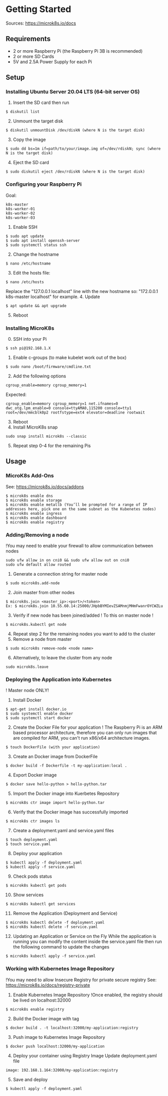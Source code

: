 # Getting Started
Sources: https://microk8s.io/docs

## Requirements
+ 2 or more Raspberry Pi (the Raspberry Pi 3B is recommended)
+ 2 or more SD Cards
+ 5V and 2.5A Power Supply for each Pi

## Setup
### Installing Ubuntu Server 20.04 LTS (64-bit server OS)
1. Insert the SD card then run 
```
$ diskutil list
```
2. Unmount the target disk 
```
$ diskutil unmountDisk /dev/diskN (where N is the target disk)
```
3. Copy the image
```
$ sudo dd bs=1m if=path/to/your/image.img of=/dev/rdiskN; sync (where N is the target disk)
```
4. Eject the SD card
```
$ sudo diskutil eject /dev/rdiskN (where N is the target disk)
```

### Configuring your Raspberry Pi
Goal: 
```
k8s-master
k8s-worker-01
k8s-worker-02
k8s-worker-03
```
1. Enable SSH
```
$ sudo apt update
$ sudo apt install openssh-server
$ sudo systemctl status ssh
```
2. Change the hostname
```
$ nano /etc/hostname
```
3. Edit the hosts file:
```
$ nano /etc/hosts
```
Replace the "127.0.0.1 localhost" line with the new hostname so: "172.0.0.1 k8s-master localhost" for example.
4. Update
```
$ apt update && apt upgrade
```
5. Reboot

### Installing MicroK8s
0. SSH into your Pi
```
$ ssh pi@192.168.1.X
```
1. Enable c-groups (to make kubelet work out of the box)
```
$ sudo nano /boot/firmware/cmdline.txt
```
2. Add the following options
```
cgroup_enable=memory cgroup_memory=1
```
Expected:
```
cgroup_enable=memory cgroup_memory=1 net.ifnames=0 dwc_otg.lpm_enable=0 console=ttyAMA0,115200 console=tty1 root=/dev/mmcblk0p2 rootfstype=ext4 elevator=deadline rootwait
```
3. Reboot
4. Install MicroK8s snap
```
sudo snap install microk8s --classic
```
5. Repeat step 0-4 for the remaining Pis

## Usage
### MicroK8s Add-Ons
See: https://microk8s.io/docs/addons
```
$ microk8s enable dns 
$ microk8s enable storage 
$ microk8s enable metallb (You’ll be prompted for a range of IP addresses here, pick one on the same subnet as the Kubenetes nodes)
$ microk8s enable ingress 
$ microk8s enable dashboard
$ microk8s enable registry
```

### Adding/Removing a node
!You may need to enable your firewall to allow communication between nodes
```
sudo ufw allow in on cni0 && sudo ufw allow out on cni0
sudo ufw default allow routed
```
1. Generate a connection string for master node
```
$ sudo microk8s.add-node
```
2. Join master from other nodes
```
$ microk8s.join <master_ip>:<port>/<token>
Ex: $ microk8s.join 10.55.60.14:25000/JHpbBYMIevZSAMnmjMHmFwanrOYCWZLu
```
3. Verify if new node has been joined/added
! To this on master node !
```
$ microk8s.kubectl get node
```
4. Repeat step 2 for the remaining nodes you want to add to the cluster
5. Remove a node from master
```
$ sudo microk8s remove-node <node name>
```
6. Alternatively, to leave the cluster from any node
```
sudo microk8s.leave
```

### Deploying the Application into Kubernetes
! Master node ONLY!
1. Install Docker
```
$ apt-get install docker.io
$ sudo systemctl enable docker
$ sudo systemctl start docker
```
2. Create the Docker File for your application
! The Raspberry Pi is an ARM based processor architecture, therefore you can only run images that are compiled for ARM, you can't run x86/x64 architecture images.
```
$ touch DockerFile (with your application)
```
3. Create an Docker image from DockerFile
```
$ docker build -f Dockerfile -t my-application:local .
```
4. Export Docker image
```
$ docker save hello-python > hello-python.tar
```
5. Import the Docker image into Kuerbetes Repository
```
$ microk8s ctr image import hello-python.tar
```
6. Verify that the Docker image has successfully imported
```
$ microk8s ctr images ls
```
7. Create a deployment.yaml and service.yaml files
```
$ touch deployment.yaml
$ touch service.yaml 
```
8. Deploy your application
```
$ kubectl apply -f deployment.yaml
$ kubectl apply -f service.yaml
```
9. Check pods status
```
$ microk8s kubectl get pods
```
10. Show services
```
$ microk8s kubectl get services
```
11. Remove the Application (Deployment and Service)
```
$ microk8s kubectl delete -f deployment.yaml
$ microk8s kubectl delete -f service.yaml
```
12. Updating an Application or Service on the Fly
While the application is running you can modify the content inside the service.yaml file then run the following command to update the changes
```
$ microk8s kubectl apply -f service.yaml
```

### Working with Kubernetes Image Repository
!You may need to allow Insecure Registry for private secure registry
See: https://microk8s.io/docs/registry-private
1. Enable Kubernetes Image Repository
!Once enabled, the registry should be lived on localhost:32000
```
$ microk8s enable registry
```
2. Build the Docker image with tag
```
$ docker build . -t localhost:32000/my-application:registry
```
3. Push image to Kubernetes Image Repository
```
$ docker push localhost:32000/my-application
```
4. Deploy your container using Registry Image
Update deployment.yaml file 
```
image: 192.168.1.164:32000/my-application:registry
```
5. Save and deploy
```
$ kubectl apply -f deployment.yaml
```

